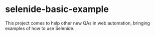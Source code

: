 # selenide-basic-example
This project comes to help other new QAs in web automation, bringing examples of how to use Selenide.
